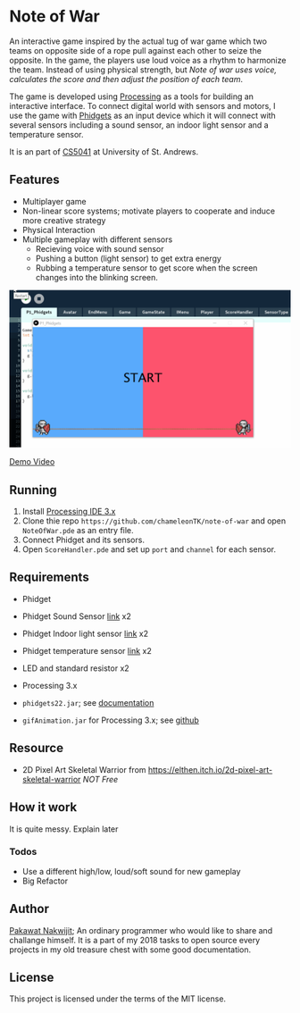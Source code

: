 # Note of War

An interactive game inspired by the actual tug of war game which two teams on opposite side of a rope pull against each other to seize the opposite. In the game, the players use loud voice as a rhythm to harmonize the team. Instead of using physical strength, but *Note of war uses voice, calculates the score and then adjust the position of each team*.

The game is developed using [Processing](https://processing.org/) as a tools for building an interactive interface. To connect digital world with sensors and motors, I use the game with [Phidgets](https://www.phidgets.com/?) as an input device which it will connect with several sensors including a sound sensor, an indoor light sensor and a temperature sensor.

It is an part of [CS5041](https://info.cs.st-andrews.ac.uk/student-handbook/modules/CS5041.html) at University of St. Andrews.

## Features
 * Multiplayer game
 * Non-linear score systems; motivate players to cooperate and induce more creative strategy
 * Physical Interaction
 * Multiple gameplay with different sensors
     * Recieving voice with sound sensor
     * Pushing a button (light sensor) to get extra energy
     * Rubbing a temperature sensor to get score when the screen changes into the blinking screen.

![](img/game.gif)

[Demo Video](https://www.youtube.com/watch?v=Jo-9-EmQlL0)

## Running

1. Install [Processing IDE 3.x](https://processing.org/download/)
2. Clone thie repo `https://github.com/chameleonTK/note-of-war` and open `NoteOfWar.pde` as an entry file.
3. Connect Phidget and its sensors.
4. Open `ScoreHandler.pde` and set up `port` and `channel` for each sensor. 

## Requirements

* Phidget
* Phidget Sound Sensor [link](https://www.phidgets.com/?prodid=106) x2
* Phidget Indoor light sensor [link](https://www.phidgets.com/?tier=3&catid=8&pcid=6&prodid=115) x2
* Phidget temperature sensor [link](https://www.phidgets.com/?tier=3&catid=14&pcid=12&prodid=95) x2
* LED and standard resistor x2

* Processing 3.x
* `phidgets22.jar`; see [documentation](https://www.phidgets.com/?view=api)
* `gifAnimation.jar` for Processing 3.x; see [github](https://github.com/akiljohnson1/GifAnimation)

## Resource
* 2D Pixel Art Skeletal Warrior from https://elthen.itch.io/2d-pixel-art-skeletal-warrior *NOT Free*

## How it work
It is quite messy. Explain later


### Todos
 * Use a different high/low, loud/soft sound for new gameplay
 * Big Refactor

## Author
[Pakawat Nakwijit](http://curve.in.th); An ordinary programmer who would like to share and challange himself. It is a part of my 2018 tasks to open source every projects in my old treasure chest with some good documentation. 

## License
This project is licensed under the terms of the MIT license.




